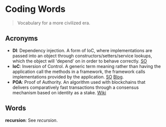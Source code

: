 # Coding Words

> Vocabulary for a more civilized era.

## Acronyms

- **DI**: Dependency injection. A form of IoC, where implementations are passed into an object through constructors/setters/service lookups, which the object will 'depend' on in order to behave correctly. [SO](https://stackoverflow.com/questions/6550700/inversion-of-control-vs-dependency-injection)
- **IoC**: Inversion of Control. A generic term meaning rather than having the application call the methods in a framework, the framework calls implementations provided by the application. [SO](https://stackoverflow.com/questions/6550700/inversion-of-control-vs-dependency-injection) [Blog](https://martinfowler.com/articles/injection.html#InversionOfControl).
- **POA**: Proof of Authority. An algorithm used with blockchains that delivers comparatively fast transactions through a consensus mechanism based on identity as a stake. [Wiki](https://en.wikipedia.org/wiki/Proof_of_authority)

## Words

**recursion**: See _recursion_.
